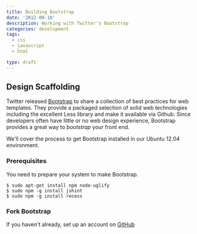 ```yaml
---
title: Building Bootstrap
date: '2012-09-18'
description: Working with Twitter's Bootstrap
categories: development
tags:
  - css
  - javascript
  - html

type: draft
---
```


## Design Scaffolding

Twitter released [Bootstrap](http://twitter.github.com/bootstrap/) to share a collection of best practices for web templates. They provide a packaged selection of solid web technologies including the excellent Less library and make it available via Github. Since developers often have little or no web design experience, Bootstrap provides a great way to _bootstrap_ your front end.

We'll cover the process to get Bootstrap installed in our Ubuntu 12.04 environment.

### Prerequisites

You need to prepare your system to make Bootstrap.

    $ sudo apt-get install npm node-uglify
    $ sudo npm -g install jshint
    $ sudo npm -g install recess

### Fork Bootstrap

If you haven't already, set up an account on [GitHub](http://www.github.com)

<script src="https://gist.github.com/2024366.js?file=dropbox.sh"></script>
